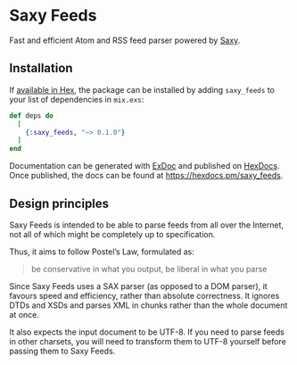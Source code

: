 # Saxy Feeds

Fast and efficient Atom and RSS feed parser powered by [Saxy][].

## Installation

If [available in Hex](https://hex.pm/docs/publish), the package can be installed
by adding `saxy_feeds` to your list of dependencies in `mix.exs`:

```elixir
def deps do
  [
    {:saxy_feeds, "~> 0.1.0"}
  ]
end
```

Documentation can be generated with [ExDoc](https://github.com/elixir-lang/ex_doc)
and published on [HexDocs](https://hexdocs.pm). Once published, the docs can
be found at <https://hexdocs.pm/saxy_feeds>.

## Design principles

Saxy Feeds is intended to be able to parse feeds from all over the
Internet, not all of which might be completely up to specification.

Thus, it aims to follow Postel’s Law, formulated as:

> be conservative in what you output, be liberal in what you parse

Since Saxy Feeds uses a SAX parser (as opposed to a DOM parser), it
favours speed and efficiency, rather than absolute correctness. It
ignores DTDs and XSDs and parses XML in chunks rather than the whole
document at once.

It also expects the input document to be UTF-8. If you need to parse
feeds in other charsets, you will need to transform them to UTF-8
yourself before passing them to Saxy Feeds.

[saxy]: https://hex.pm/packages/saxy
